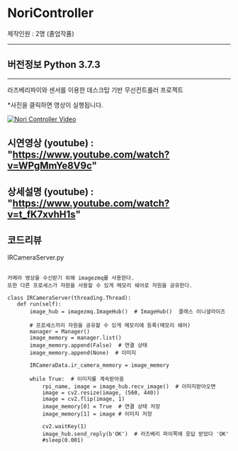 # NoriController

제작인원 : 2명 (졸업작품)

------------------

## 버전정보 Python 3.7.3
------------------

라즈베리파이와 센서를 이용한  데스크탑 기반 무선컨트롤러 프로젝트



*사진을 클릭하면 영상이 실행됩니다.

[![Nori Controller Video](https://img.youtube.com/vi/WPgMmYe8V9c/0.jpg )](https://www.youtube.com/watch?v=WPgMmYe8V9c)


## 시연영상 (youtube) : "https://www.youtube.com/watch?v=WPgMmYe8V9c"
## 상세설명 (youtube) : "https://www.youtube.com/watch?v=t_fK7xvhH1s"


코드리뷰 
---

 IRCameraServer.py
 
 ```
 
 카메라 영상을 수신받기 위해 imagezmq를 사용한다. 
 또한 다른 프로세스가 자원을 사용할 수 있게 메모리 쉐어로 자원을 공유한다.
 ```
 
 ```
 class IRCameraServer(threading.Thread):
    def run(self):
        image_hub = imagezmq.ImageHub()  # ImageHub()  클래스 이니셜라이즈

        # 프로세스끼리 자원을 공유할 수 있게 메모리에 등록(메모리 쉐어)
        manager = Manager()
        image_memory = manager.list()
        image_memory.append(False)  # 연결 상태
        image_memory.append(None)  # 이미지

        IRCameraData.ir_camera_memory = image_memory

        while True:  # 이미지를 계속받아옴
            rpi_name, image = image_hub.recv_image()  # 이미지받아오면
            image = cv2.resize(image, (560, 440))
            image = cv2.flip(image, 1)
            image_memory[0] = True  # 연결 상태 저장
            image_memory[1] = image # 이미지 저장

            cv2.waitKey(1)
            image_hub.send_reply(b'OK')  # 라즈베리 파이쪽에 응답 받았다 'OK'
            #sleep(0.001)
```
